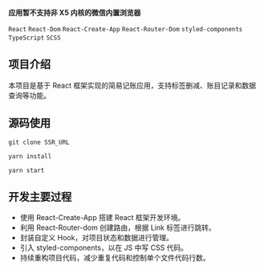 **应用暂不支持非 X5 内核的微信内置浏览器**

`React` `React-Dom` `React-Create-App` `React-Router-Dom` `styled-components` `TypeScript` `SCSS`

## 项目介绍

本项目是基于 React 框架实现的简易记账应用，支持标签删减、账目记录和数据查询等功能。

## 源码使用

`git clone SSR_URL`

`yarn install`

`yarn start`

## 开发主要过程

- 使用 React-Create-App 搭建 React 框架开发环境。
- 利用 React-Router-dom 创建路由，根据 Link 标签进行跳转。
- 封装自定义 Hook，对项目状态和数据进行管理。
- 引入 styled-components，以在 JS 中写 CSS 代码。
- 持续重构项目代码，减少重复代码和控制单个文件代码行数。
